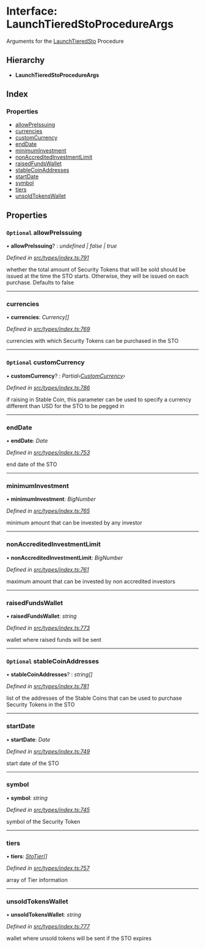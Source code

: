 # Interface: LaunchTieredStoProcedureArgs

Arguments for the [LaunchTieredSto](../enums/_types_index_.proceduretype.md#launchtieredsto) Procedure

## Hierarchy

- **LaunchTieredStoProcedureArgs**

## Index

### Properties

- [allowPreIssuing](_types_index_.launchtieredstoprocedureargs.md#optional-allowpreissuing)
- [currencies](_types_index_.launchtieredstoprocedureargs.md#currencies)
- [customCurrency](_types_index_.launchtieredstoprocedureargs.md#optional-customcurrency)
- [endDate](_types_index_.launchtieredstoprocedureargs.md#enddate)
- [minimumInvestment](_types_index_.launchtieredstoprocedureargs.md#minimuminvestment)
- [nonAccreditedInvestmentLimit](_types_index_.launchtieredstoprocedureargs.md#nonaccreditedinvestmentlimit)
- [raisedFundsWallet](_types_index_.launchtieredstoprocedureargs.md#raisedfundswallet)
- [stableCoinAddresses](_types_index_.launchtieredstoprocedureargs.md#optional-stablecoinaddresses)
- [startDate](_types_index_.launchtieredstoprocedureargs.md#startdate)
- [symbol](_types_index_.launchtieredstoprocedureargs.md#symbol)
- [tiers](_types_index_.launchtieredstoprocedureargs.md#tiers)
- [unsoldTokensWallet](_types_index_.launchtieredstoprocedureargs.md#unsoldtokenswallet)

## Properties

### `Optional` allowPreIssuing

• **allowPreIssuing**? : _undefined | false | true_

_Defined in [src/types/index.ts:791](https://github.com/PolymathNetwork/polymath-sdk/blob/c47ae7a/src/types/index.ts#L791)_

whether the total amount of Security Tokens that will be sold should be issued at the time the STO starts.
Otherwise, they will be issued on each purchase. Defaults to false

---

### currencies

• **currencies**: _Currency[]_

_Defined in [src/types/index.ts:769](https://github.com/PolymathNetwork/polymath-sdk/blob/c47ae7a/src/types/index.ts#L769)_

currencies with which Security Tokens can be purchased in the STO

---

### `Optional` customCurrency

• **customCurrency**? : _Partial‹[CustomCurrency](_types_index_.customcurrency.md)›_

_Defined in [src/types/index.ts:786](https://github.com/PolymathNetwork/polymath-sdk/blob/c47ae7a/src/types/index.ts#L786)_

if raising in Stable Coin,
this parameter can be used to specify a currency different than USD for the STO to be pegged in

---

### endDate

• **endDate**: _Date_

_Defined in [src/types/index.ts:753](https://github.com/PolymathNetwork/polymath-sdk/blob/c47ae7a/src/types/index.ts#L753)_

end date of the STO

---

### minimumInvestment

• **minimumInvestment**: _BigNumber_

_Defined in [src/types/index.ts:765](https://github.com/PolymathNetwork/polymath-sdk/blob/c47ae7a/src/types/index.ts#L765)_

minimum amount that can be invested by any investor

---

### nonAccreditedInvestmentLimit

• **nonAccreditedInvestmentLimit**: _BigNumber_

_Defined in [src/types/index.ts:761](https://github.com/PolymathNetwork/polymath-sdk/blob/c47ae7a/src/types/index.ts#L761)_

maximum amount that can be invested by non accredited investors

---

### raisedFundsWallet

• **raisedFundsWallet**: _string_

_Defined in [src/types/index.ts:773](https://github.com/PolymathNetwork/polymath-sdk/blob/c47ae7a/src/types/index.ts#L773)_

wallet where raised funds will be sent

---

### `Optional` stableCoinAddresses

• **stableCoinAddresses**? : _string[]_

_Defined in [src/types/index.ts:781](https://github.com/PolymathNetwork/polymath-sdk/blob/c47ae7a/src/types/index.ts#L781)_

list of the addresses of the Stable Coins that can be used to purchase Security Tokens in the STO

---

### startDate

• **startDate**: _Date_

_Defined in [src/types/index.ts:749](https://github.com/PolymathNetwork/polymath-sdk/blob/c47ae7a/src/types/index.ts#L749)_

start date of the STO

---

### symbol

• **symbol**: _string_

_Defined in [src/types/index.ts:745](https://github.com/PolymathNetwork/polymath-sdk/blob/c47ae7a/src/types/index.ts#L745)_

symbol of the Security Token

---

### tiers

• **tiers**: _[StoTier](_types_index_.stotier.md)[]_

_Defined in [src/types/index.ts:757](https://github.com/PolymathNetwork/polymath-sdk/blob/c47ae7a/src/types/index.ts#L757)_

array of Tier information

---

### unsoldTokensWallet

• **unsoldTokensWallet**: _string_

_Defined in [src/types/index.ts:777](https://github.com/PolymathNetwork/polymath-sdk/blob/c47ae7a/src/types/index.ts#L777)_

wallet where unsold tokens will be sent if the STO expires
